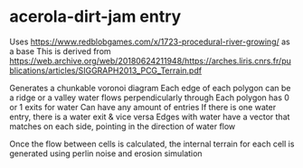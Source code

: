 # acerola-dirt-jam entry

Uses https://www.redblobgames.com/x/1723-procedural-river-growing/ as a base
This is derived from https://web.archive.org/web/20180624211948/https://arches.liris.cnrs.fr/publications/articles/SIGGRAPH2013_PCG_Terrain.pdf

Generates a chunkable voronoi diagram
Each edge of each polygon can be a ridge or a valley water flows perpendicularly through
Each polygon has 0 or 1 exits for water
Can have any amount of entries
If there is one water entry, there is a water exit & vice versa
Edges with water have a vector that matches on each side, pointing in the direction of water flow

Once the flow between cells is calculated, the internal terrain for each cell is generated using perlin noise and erosion simulation
